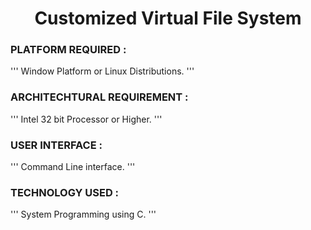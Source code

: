 <div align = "center">
    <h1>Customized Virtual File System</h1>
</div>

### PLATFORM REQUIRED : 
'''
Window Platform or Linux Distributions.
'''

### ARCHITECHTURAL REQUIREMENT : 
'''
Intel 32 bit Processor or Higher.
'''

### USER INTERFACE : 
'''
Command Line interface.
'''

### TECHNOLOGY USED : 
'''
System Programming using C.
'''
